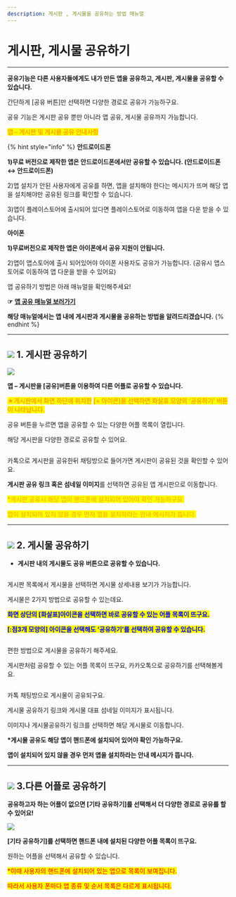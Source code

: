 ```yaml
---
description: 게시판 , 게시물을 공유하는 방법 매뉴얼
---
```


# 게시판, 게시물 공유하기

***

**공유기능은 다른 사용자들에게도 내가 만든 앱을 공유하고, 게시판, 게시물을 공유할 수 있습니다.**&#x20;

간단하게 \[공유 버튼]만 선택하면 다양한 경로로 공유가 가능하구요.

공유 기능은 게시판 공유 뿐만 아니라 앱 공유, 게시물 공유까지 가능합니다.



<mark style="color:orange;">**앱 – 게시판 및 게시물 공유 안내사항**</mark>

{% hint style="info" %}
**안드로이드폰**

**1)무료 버전으로 제작한 앱은  안드로이드폰에서만 공유할 수 있습니다. (안드로이드폰 ↔ 안드로이드폰)**

2\)앱 설치가 안된 사용자에게 공유를 하면, 앱을 설치해야 한다는 메시지가 뜨며 해당 앱을 설치해야만 공유된 링크를 확인할 수 있습니다.&#x20;

3\)앱이 플레이스토어에 출시되어 있다면 플레이스토어로 이동하여 앱을 다운 받을 수 있습니다.



**아이폰**&#x20;

**1)무료버전으로 제작한  앱은 아이폰에서 공유 지원이 안됩니다.**

2\)앱이 앱스토어에 출시 되어있어야 아이폰 사용자도 공유가 가능합니다. (공유시 앱스토어로 이동하여 앱 다운을 받을 수 있어요)

앱 공유하기 방법은 아래 매뉴얼을 확인해주세요!

**☞** [**앱 공유 매뉴얼 보러가기**](https://documentation.swing2app.co.kr/manual/v3/step3-page/appshare)

**해당 매뉴얼에서는 앱 내에 게시판과 게시물을 공유하는 방법을 알려드리겠습니다.**&#x20;
{% endhint %}





***

## ![](https://wp.swing2app.co.kr/wp-content/uploads/2020/04/%EB%8B%A8%EB%9D%BD1-1.png) **1. 게시판 공유하기**

![](https://wp.swing2app.co.kr/wp-content/uploads/2018/10/%EA%B2%8C%EC%8B%9C%ED%8C%90%EA%B3%B5%EC%9C%A01.png)

**앱 – 게시판을 \[공유]버튼을 이용하여 다른 어플로 공유할 수 있습니다.**

<mark style="color:orange;">**★게시판에서 화면 하단에 위치한**</mark> <mark style="color:orange;"></mark> <mark style="color:orange;">**\[+ 아이콘]을 선택하면 화살표 모양의 ‘공유하기’ 버튼이 나타납니다.**</mark>

공유 버튼을 누르면 앱을 공유할 수 있는 다양한 어플 목록이 열립니다.

해당 게시판을 다양한 경로로 공유할 수 있어요.



<div align="left">

<img src="https://wp.swing2app.co.kr/wp-content/uploads/2018/10/%EA%B2%8C%EC%8B%9C%ED%8C%90%EA%B3%B5%EC%9C%A02-1.png" alt="">

</div>

카톡으로 게시판을 공유한뒤 채팅방으로 들어가면 게시판이 공유된 것을 확인할 수 있어요.

**게시판 공유 링크 혹은 섬네일 이미지**를 선택하면 공유된 앱 게시판으로 이동합니다.&#x20;



<mark style="color:orange;">\*게시판 공유시 해당 앱이 핸드폰에 설치되어 있어야 확인 가능하구요.</mark>

<mark style="color:orange;">앱이 설치되어 있지 않을 경우 먼저 앱을 설치하라는 안내 메시지가 뜹니다.</mark>

***

## ![](https://wp.swing2app.co.kr/wp-content/uploads/2020/04/%EB%8B%A8%EB%9D%BD1-1.png) **2. 게시물 공유하기**

* **게시판 내의 게시물도 공유 버튼으로 공유할 수 있습니다.**

<div align="left">

<img src="https://wp.swing2app.co.kr/wp-content/uploads/2018/10/%EA%B2%8C%EC%8B%9C%EB%AC%BC%EA%B3%B5%EC%9C%A01-1.png" alt="">

</div>

게시판 목록에서 게시물을 선택하면 게시물 상세내용 보기가 가능합니다.

게시물은 2가지 방법으로 공유할 수 있는데요.

<mark style="color:blue;">**화면 상단의 \[화살표]아이콘을 선택하면 바로 공유할 수 있는 어플 목록이 뜨구요.**</mark>

<mark style="color:blue;">**\[:점3개 모양의] 아이콘을 선택해도 ‘공유하기’를 선택하여 공유할 수 있습니다.**</mark>



<div align="left">

<img src="https://wp.swing2app.co.kr/wp-content/uploads/2018/10/%EA%B2%8C%EC%8B%9C%EB%AC%BC%EA%B3%B5%EC%9C%A02.png" alt="">

</div>

편한 방법으로 게시물을 공유하기 해주세요.

게시판처럼 공유할 수 있는 어플 목록이 뜨구요, 카카오톡으로 공유하기를 선택해볼게요.&#x20;



<div align="left">

<img src="https://wp.swing2app.co.kr/wp-content/uploads/2018/10/%EA%B2%8C%EC%8B%9C%EB%AC%BC%EA%B3%B5%EC%9C%A03-1.png" alt="">

</div>

카톡 채팅방으로 게시물이 공유되구요.

게시물 공유하기 링크와 게시물 대표 섬네일 이미지가 표시됩니다.

이미지나 게시물공유하기 링크를 선택하면 해당 게시물로 이동합니다.

**\*게시물 공유도 해당 앱이 핸드폰에 설치되어 있어야 확인 가능하구요.**

**앱이 설치되어 있지 않을 경우 먼저 앱을 설치하라는 안내 메시지가 뜹니다.**

***

## ![](https://wp.swing2app.co.kr/wp-content/uploads/2020/04/%EB%8B%A8%EB%9D%BD1-1.png) **3.다른 어플로 공유하기**

**공유하고자 하는 어플이 없으면 \[기타 공유하기]를 선택해서 더 다양한 경로로 공유를 할 수 있어요!**

![](https://wp.swing2app.co.kr/wp-content/uploads/2018/10/%EA%B2%8C%EC%8B%9C%EB%AC%BC%EA%B3%B5%EC%9C%A04.png)

**\[기타 공유하기]를 선택하면 핸드폰 내에 설치된 다양한 어플 목록이 뜨구요.**

원하는 어플을 선택해서 공유할 수 있습니다.

<mark style="color:red;">\*이때 사용자의 핸드폰에 설치되어 있는 앱으로 목록이 보여집니다.</mark>

<mark style="color:red;">따라서 사용자 폰마다 앱 종류 및 순서 목록은 다르게 표시됩니다.</mark>&#x20;

